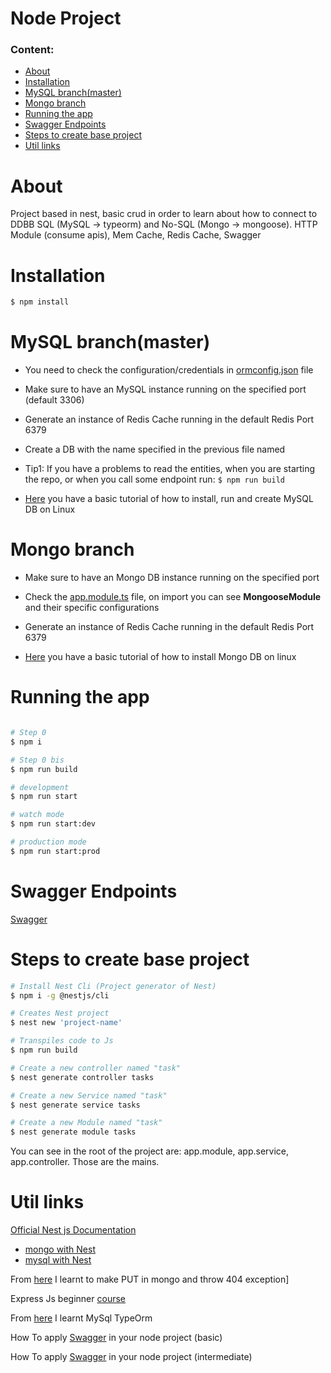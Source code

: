# Node Project

### Content:

- [About](#about)
- [Installation](#installation)
- [MySQL branch(master)](<#mysql-branch(master)>)
- [Mongo branch](#mongo-branch)
- [Running the app](#running-the-app)
- [Swagger Endpoints](#swagger-endpoints)
- [Steps to create base project](#steps-to-create-base-project)
- [Util links](#util-links)

# About

Project based in nest, basic crud in order to learn about how to connect to DDBB SQL (MySQL -> typeorm) and No-SQL (Mongo -> mongoose).
HTTP Module (consume apis), Mem Cache, Redis Cache, Swagger

# Installation

```bash
$ npm install
```

# MySQL branch(master)

- You need to check the configuration/credentials in [ormconfig.json](https://github.com/csulak/node/blob/master/ormconfig.json) file

- Make sure to have an MySQL instance running on the specified port (default 3306)

- Generate an instance of Redis Cache running in the default Redis Port 6379

- Create a DB with the name specified in the previous file named

- Tip1: If you have a problems to read the entities, when you are starting the repo, or when you call some endpoint run: `$ npm run build`

- [Here](https://www.youtube.com/watch?v=TG6WAnyeDRw&ab_channel=linuxhint) you have a basic tutorial of how to install, run and create MySQL DB on Linux

# Mongo branch

- Make sure to have an Mongo DB instance running on the specified port

- Check the [app.module.ts](https://github.com/csulak/node/blob/Mongo-TypeOrm/src/app.module.ts) file, on import you can see **MongooseModule** and their specific configurations

- Generate an instance of Redis Cache running in the default Redis Port 6379

- [Here](https://www.youtube.com/watch?v=JTvGImRESzg&ab_channel=ATOM) you have a basic tutorial of how to install Mongo DB on linux

# Running the app

```bash

# Step 0
$ npm i

# Step 0 bis
$ npm run build

# development
$ npm run start

# watch mode
$ npm run start:dev

# production mode
$ npm run start:prod
```

# Swagger Endpoints

[Swagger](http://localhost:3000/api/docs/#/)

# Steps to create base project

```bash
# Install Nest Cli (Project generator of Nest)
$ npm i -g @nestjs/cli

# Creates Nest project
$ nest new 'project-name'

# Transpiles code to Js
$ npm run build

# Create a new controller named "task"
$ nest generate controller tasks

# Create a new Service named "task"
$ nest generate service tasks

# Create a new Module named "task"
$ nest generate module tasks

```

You can see in the root of the project are: app.module, app.service, app.controller. Those are the mains.

# Util links

[Official Nest js Documentation](https://docs.nestjs.com/)

- [mongo with Nest ](https://docs.nestjs.com/techniques/database)
- [mysql with Nest](https://docs.nestjs.com/techniques/mongodb)

From [here](https://www.youtube.com/watch?v=ulfU5vY6I78&ab_channel=Academind) I learnt to make PUT in mongo and throw 404 exception]

Express Js beginner [course](https://www.youtube.com/watch?v=794Q71KVw1k&ab_channel=Fazt)

From [here](https://www.youtube.com/watch?v=pCxL1sdjeCc&ab_channel=FaztCode) I learnt MySql TypeOrm

How To apply [Swagger](https://www.youtube.com/watch?v=VipXIb1KzaA&ab_channel=DominiCode) in your node project (basic)

How To apply [Swagger](https://www.youtube.com/watch?v=r0TP4DdXeIk&ab_channel=KelvinMai) in your node project (intermediate)
